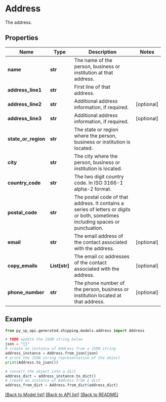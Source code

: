 # Address

The address.

## Properties

Name | Type | Description | Notes
------------ | ------------- | ------------- | -------------
**name** | **str** | The name of the person, business or institution at that address. | 
**address_line1** | **str** | First line of that address. | 
**address_line2** | **str** | Additional address information, if required. | [optional] 
**address_line3** | **str** | Additional address information, if required. | [optional] 
**state_or_region** | **str** | The state or region where the person, business or institution is located. | 
**city** | **str** | The city where the person, business or institution is located. | 
**country_code** | **str** | The two digit country code. In ISO 3166-1 alpha-2 format. | 
**postal_code** | **str** | The postal code of that address. It contains a series of letters or digits or both, sometimes including spaces or punctuation. | 
**email** | **str** | The email address of the contact associated with the address. | [optional] 
**copy_emails** | **List[str]** | The email cc addresses of the contact associated with the address. | [optional] 
**phone_number** | **str** | The phone number of the person, business or institution located at that address. | [optional] 

## Example

```python
from py_sp_api.generated.shipping.models.address import Address

# TODO update the JSON string below
json = "{}"
# create an instance of Address from a JSON string
address_instance = Address.from_json(json)
# print the JSON string representation of the object
print(Address.to_json())

# convert the object into a dict
address_dict = address_instance.to_dict()
# create an instance of Address from a dict
address_from_dict = Address.from_dict(address_dict)
```
[[Back to Model list]](../README.md#documentation-for-models) [[Back to API list]](../README.md#documentation-for-api-endpoints) [[Back to README]](../README.md)


